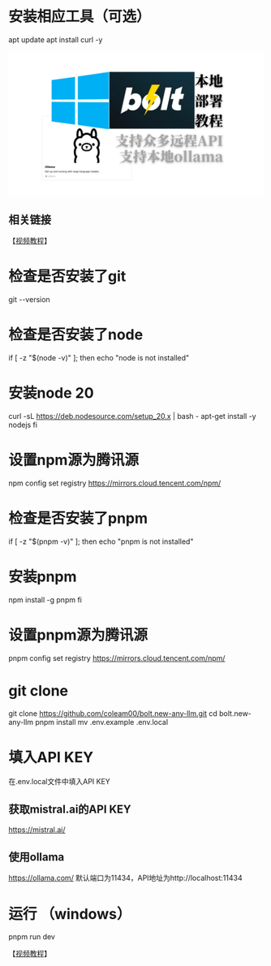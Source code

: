 
# 安装相应工具（可选）
apt update
apt install curl -y

![image](../assets/bolt-windows-ollama/7.jpg)

## 相关链接
【[视频教程](https://www.bilibili.com/video/BV1V1DHYJE6h/)】

# 检查是否安装了git
git --version

# 检查是否安装了node
if [ -z "$(node -v)" ]; then
  echo "node is not installed"
  # 安装node 20
  curl -sL https://deb.nodesource.com/setup_20.x | bash -
  apt-get install -y nodejs
fi

# 设置npm源为腾讯源
npm config set registry https://mirrors.cloud.tencent.com/npm/

# 检查是否安装了pnpm
if [ -z "$(pnpm -v)" ]; then
  echo "pnpm is not installed"
  # 安装pnpm
  npm install -g pnpm
fi

# 设置pnpm源为腾讯源
pnpm config set registry https://mirrors.cloud.tencent.com/npm/

# git clone
git clone https://github.com/coleam00/bolt.new-any-llm.git
cd bolt.new-any-llm
pnpm install
mv .env.example .env.local

# 填入API KEY
在.env.local文件中填入API KEY

## 获取mistral.ai的API KEY
https://mistral.ai/

## 使用ollama
https://ollama.com/
默认端口为11434，API地址为http://localhost:11434

# 运行 （windows）
pnpm run dev

【[视频教程](https://www.bilibili.com/video/BV1V1DHYJE6h/)】